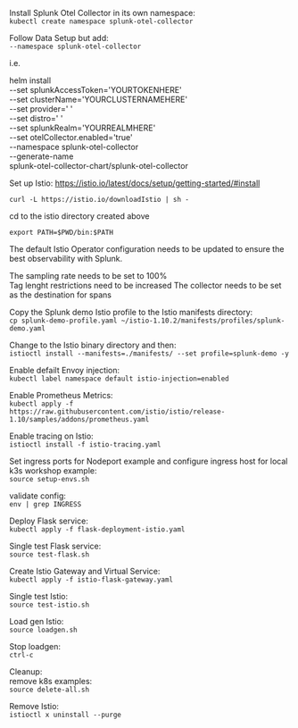 Install Splunk Otel Collector in its own namespace:  
`kubectl create namespace splunk-otel-collector`

Follow Data Setup but add:  
`--namespace splunk-otel-collector` 

i.e.

helm install \
--set splunkAccessToken='YOURTOKENHERE' \
--set clusterName='YOURCLUSTERNAMEHERE' \
--set provider=' ' \
--set distro=' ' \
--set splunkRealm='YOURREALMHERE' \
--set otelCollector.enabled='true' \
--namespace splunk-otel-collector \
--generate-name \
splunk-otel-collector-chart/splunk-otel-collector

Set up Istio:
https://istio.io/latest/docs/setup/getting-started/#install  

`curl -L https://istio.io/downloadIstio | sh -`  

cd to the istio directory created above  

`export PATH=$PWD/bin:$PATH`  

The default Istio Operator configuration needs to be updated to ensure the best observability with Splunk.  

The sampling rate needs to be set to 100%  
Tag lenght restrictions need to be increased 
The collector needs to be set as the destination for spans

Copy the Splunk demo Istio profile to the Istio manifests directory:  
`cp splunk-demo-profile.yaml ~/istio-1.10.2/manifests/profiles/splunk-demo.yaml`

Change to the Istio binary directory and then:  
`istioctl install --manifests=./manifests/ --set profile=splunk-demo -y`

Enable defailt Envoy injection:  
`kubectl label namespace default istio-injection=enabled`  

Enable Prometheus Metrics:  
`kubectl apply -f https://raw.githubusercontent.com/istio/istio/release-1.10/samples/addons/prometheus.yaml` 

Enable tracing on Istio:  
`istioctl install -f istio-tracing.yaml`

Set ingress ports for Nodeport example and configure ingress host for local k3s workshop example:  
`source setup-envs.sh`  

validate config:   
`env | grep INGRESS`   

Deploy Flask service:  
`kubectl apply -f flask-deployment-istio.yaml`  

Single test Flask service:  
`source test-flask.sh`  

Create Istio Gateway and Virtual Service:  
`kubectl apply -f istio-flask-gateway.yaml`  

Single test Istio:  
`source test-istio.sh`  

Load gen Istio:  
`source loadgen.sh`  

Stop loadgen:  
`ctrl-c`  

Cleanup:  
remove k8s examples:  
`source delete-all.sh`

Remove Istio:  
`istioctl x uninstall --purge`
